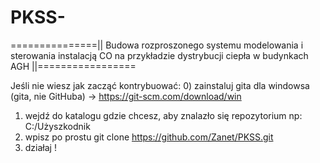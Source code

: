 ﻿# PKSS-
===============|| Budowa rozproszonego systemu modelowania i sterowania instalacją CO na przykładzie dystrybucji ciepła w budynkach AGH ||=================

Jeśli nie wiesz jak zacząć kontrybuować:
0) zainstaluj gita dla windowsa (gita, nie GitHuba) -> https://git-scm.com/download/win
1) wejdź do katalogu gdzie chcesz, aby znalazło się repozytorium np: C:/Użyszkodnik
2) wpisz po prostu git clone https://github.com/Zanet/PKSS.git
3) działaj !


